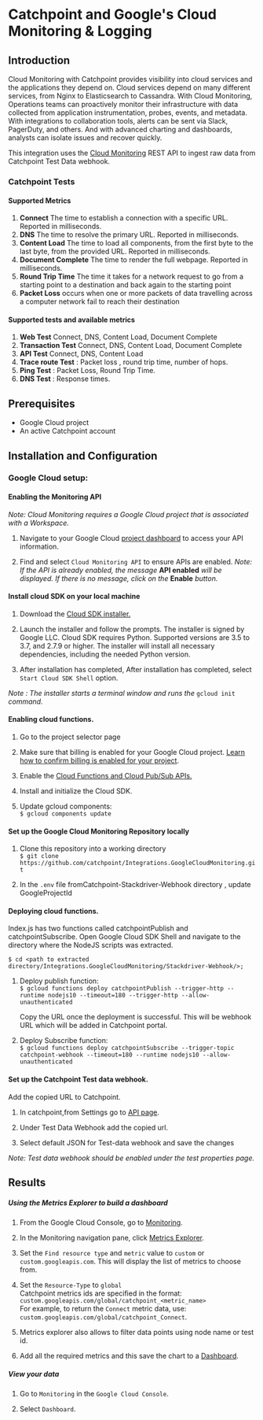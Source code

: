 # Catchpoint and Google's Cloud Monitoring & Logging

## Introduction

Cloud Monitoring with Catchpoint provides visibility into cloud services and the applications they depend on. Cloud services depend on many different services, from Nginx to Elasticsearch to Cassandra. With Cloud Monitoring, Operations teams can proactively monitor their infrastructure with data collected from application instrumentation, probes, events, and metadata. With integrations to collaboration tools, alerts can be sent via Slack, PagerDuty, and others. And with advanced charting and dashboards, analysts can isolate issues and recover quickly.

This integration uses the [Cloud Monitoring](https://cloud.google.com/monitoring) REST API to ingest raw data from Catchpoint Test Data webhook.

### Catchpoint Tests

#### Supported Metrics

1. **Connect** The time to establish a connection with a specific URL. Reported in milliseconds.
2. **DNS** The time to resolve the primary URL. Reported in milliseconds.
3. **Content Load** The time to load all components, from the first byte to the last byte, from the provided URL. Reported in milliseconds.
4. **Document Complete** The time to render the full webpage. Reported in milliseconds.
5. **Round Trip Time** The time it takes for a network request to go from a starting point to a destination and back again to the starting point
6.  **Packet Loss** occurs when one or more packets of data travelling across a computer network fail to reach their destination

#### Supported tests and available metrics

1. **Web Test** Connect, DNS, Content Load, Document Complete  
1. **Transaction Test** Connect, DNS, Content Load, Document Complete
1. **API Test** Connect, DNS, Content Load
1. **Trace route Test** :  Packet loss , round trip time, number of hops.
1. **Ping Test** :  Packet Loss, Round Trip Time.
1. **DNS Test** :  Response times.

##  Prerequisites

- Google Cloud project
- An active Catchpoint account

## Installation and Configuration

 ### Google Cloud setup:
 
 #### Enabling the Monitoring API
 
_Note: Cloud Monitoring requires a Google Cloud project that is associated with a Workspace._

1. Navigate to your Google Cloud [project dashboard](https://console.cloud.google.com/apis/dashboard) to access your API information.

1. Find and select `Cloud Monitoring API` to ensure APIs are enabled.
_Note: If the API is already enabled, the message_ **API enabled** _will be displayed. If there is no message, click on the_ **Enable** _button._

#### Install cloud SDK on your local machine

1. Download the [Cloud SDK installer.](https://dl.google.com/dl/cloudsdk/channels/rapid/GoogleCloudSDKInstaller.exe)

1. Launch the installer and follow the prompts. The installer is signed by Google LLC. Cloud SDK requires Python. Supported versions are 3.5 to 3.7, and 2.7.9 or higher. The installer will install all necessary dependencies, including the needed Python version.

1. After installation has completed, After installation has completed, select `Start Cloud SDK Shell` option.

_Note : The installer starts a terminal window and runs the_ `gcloud init` _command._

#### Enabling cloud functions.

1. Go to the project selector page

1. Make sure that billing is enabled for your Google Cloud project.   [Learn how to confirm billing is enabled for your project](https://cloud.google.com/billing/docs/how-to/modify-project).

1. Enable the [Cloud Functions and Cloud Pub/Sub APIs.](https://console.cloud.google.com/flows/enableapi?apiid=cloudfunctions,pubsub&redirect=https://cloud.google.com/functions/docs/tutorials/pubsub)

1. Install and initialize the Cloud SDK.

1. Update gcloud components:\
`$ gcloud components update`

#### Set up the Google Cloud Monitoring Repository locally

1. Clone this repository into a working directory\
`$ git clone https://github.com/catchpoint/Integrations.GoogleCloudMonitoring.git`

1. In the `.env` file fromCatchpoint-Stackdriver-Webhook directory , update GoogleProjectId

#### Deploying cloud functions.

Index.js has two functions called catchpointPublish and catchpointSubscribe.
Open Google Cloud SDK Shell and navigate to the directory where the NodeJS scripts was extracted.

 `$ cd <path to extracted directory/Integrations.GoogleCloudMonitoring/Stackdriver-Webhook/>;`
 
 1. Deploy publish function:\
    `$ gcloud functions deploy catchpointPublish --trigger-http --runtime nodejs10 --timeout=180 --trigger-http --allow-unauthenticated`
        
    Copy the URL once the deployment is successful. This will be webhook URL which will be added in Catchpoint portal.
    
 1. Deploy Subscribe function:\
    `$ gcloud functions deploy catchpointSubscribe --trigger-topic catchpoint-webhook --timeout=180 --runtime nodejs10 --allow-unauthenticated`
    
####  Set up the Catchpoint Test data webhook.

Add the copied URL to Catchpoint.

1. In catchpoint,from Settings go to [API page](https://portal.catchpoint.com/ui/Content/Administration/ApiDetail.aspx).

1. Under Test Data Webhook add the copied url.

1. Select default JSON for Test-data webhook and save the changes

_Note: Test data webhook should be enabled under the test properties page._

## Results

##### Using the Metrics Explorer to build a dashboard

1. From the Google Cloud Console, go to [Monitoring](https://console.cloud.google.com/monitoring).

1. In the Monitoring navigation pane, click [Metrics Explorer](https://cloud.google.com/monitoring/charts/metrics-explorer).

1. Set the `Find resource type` and `metric` value to `custom` or `custom.googleapis.com`. This will display the list of metrics to choose from.

1. Set the `Resource-Type` to `global`  
Catchpoint metrics ids are specified in the format: `custom.googleapis.com/global/catchpoint_<metric_name>`  
For example, to return the `Connect` metric data, use:  
`custom.googleapis.com/global/catchpoint_Connect`.

1. Metrics explorer also allows to filter data points using node name or test id.

1. Add all the required metrics and this save the chart to a [Dashboard](https://console.cloud.google.com/monitoring/dashboards).

##### View your data

1. Go to `Monitoring` in the `Google Cloud Console`.

1. Select `Dashboard`.
